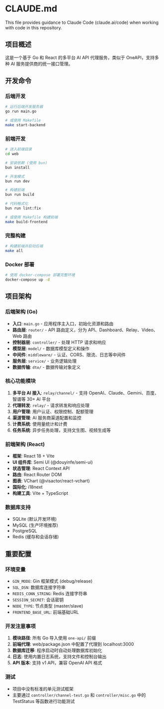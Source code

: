 # CLAUDE.md

This file provides guidance to Claude Code (claude.ai/code) when working with code in this repository.

## 项目概述

这是一个基于 Go 和 React 的多平台 AI API 代理服务，类似于 OneAPI，支持多种 AI 服务提供商的统一接口管理。

## 开发命令

### 后端开发
```bash
# 运行后端开发服务器
go run main.go

# 或使用 Makefile
make start-backend
```

### 前端开发
```bash
# 进入前端目录
cd web

# 安装依赖 (使用 bun)
bun install

# 开发模式
bun run dev

# 构建前端
bun run build

# 代码格式化
bun run lint:fix

# 或使用 Makefile 构建前端
make build-frontend
```

### 完整构建
```bash
# 构建前端并启动后端
make all
```

### Docker 部署
```bash
# 使用 docker-compose 部署完整环境
docker-compose up -d
```

## 项目架构

### 后端架构 (Go)

- **入口**: `main.go` - 应用程序主入口，初始化资源和路由
- **路由层**: `router/` - API 路由定义，分为 API、Dashboard、Relay、Video、Web 路由
- **控制器层**: `controller/` - 处理 HTTP 请求和响应
- **模型层**: `model/` - 数据库模型定义和操作
- **中间件**: `middleware/` - 认证、CORS、限流、日志等中间件
- **服务层**: `service/` - 业务逻辑处理
- **数据传输**: `dto/` - 数据传输对象定义

### 核心功能模块

1. **多平台 AI 接入**: `relay/channel/` - 支持 OpenAI、Claude、Gemini、百度、智谱等 30+ AI 平台
2. **代理转发**: `relay/` - 请求转发和响应处理
3. **用户管理**: 用户认证、权限控制、配额管理
4. **渠道管理**: AI 服务商渠道配置和监控
5. **计费系统**: 使用量统计和计费
6. **任务系统**: 异步任务处理，支持文生图、视频生成等

### 前端架构 (React)

- **框架**: React 18 + Vite
- **UI 组件库**: Semi UI (@douyinfe/semi-ui)
- **状态管理**: React Context API
- **路由**: React Router DOM
- **图表**: VChart (@visactor/react-vchart)
- **国际化**: i18next
- **构建工具**: Vite + TypeScript

### 数据库支持

- SQLite (默认开发环境)
- MySQL (生产环境推荐)
- PostgreSQL
- Redis (缓存和会话存储)

## 重要配置

### 环境变量
- `GIN_MODE`: Gin 框架模式 (debug/release)
- `SQL_DSN`: 数据库连接字符串
- `REDIS_CONN_STRING`: Redis 连接字符串
- `SESSION_SECRET`: 会话密钥
- `NODE_TYPE`: 节点类型 (master/slave)
- `FRONTEND_BASE_URL`: 前端基础URL

### 开发注意事项

1. **模块路径**: 所有 Go 导入使用 `one-api/` 前缀
2. **前端代理**: web/package.json 中配置了代理到 localhost:3000
3. **数据库迁移**: 程序启动时自动处理数据库初始化
4. **日志**: 使用内置日志系统，支持文件和控制台输出
5. **API 版本**: 支持 v1 API，兼容 OpenAI API 格式

### 测试
- 项目中没有标准的单元测试框架
- 主要通过 `controller/channel-test.go` 和 `controller/misc.go` 中的 TestStatus 等函数进行功能测试